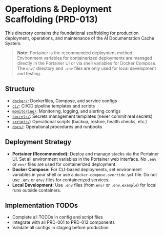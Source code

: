 # Operations & Deployment Scaffolding (PRD-013)

This directory contains the foundational scaffolding for production deployment, operations, and maintenance of the AI Documentation Cache System.

> **Note:** Portainer is the recommended deployment method. Environment variables for containerized deployments are managed directly in the Portainer UI or via shell variables for Docker Compose. The `env/` directory and `.env` files are only used for local development and testing.

## Structure

- [`docker/`](./docker): Dockerfiles, Compose, and service configs
- [`ci/`](./ci): CI/CD pipeline templates and scripts
- [`monitoring/`](./monitoring): Monitoring, logging, and alerting configs
- [`secrets/`](./secrets): Secrets management templates (never commit real secrets)
- [`scripts/`](./scripts): Operational scripts (backup, restore, health checks, etc.)
- [`docs/`](./docs): Operational procedures and runbooks

## Deployment Strategy

- **Portainer (Recommended):** Deploy and manage stacks via the Portainer UI. Set all environment variables in the Portainer web interface. No `.env` or `env/` files are used for containerized deployment.
- **Docker Compose:** For CLI-based deployments, set environment variables in your shell or use a `docker-compose.override.yml` file. Do not use `.env` or `env/` files for containerized services.
- **Local Development:** Use `.env` files (from `env/` or `.env.example`) for local runs outside containers.

## Implementation TODOs

- Complete all TODOs in config and script files
- Integrate with all PRD-001 to PRD-012 components
- Validate all configs in staging before production